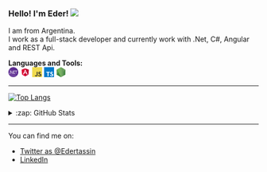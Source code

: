 ### Hello! I'm Eder! <img src="https://raw.githubusercontent.com/MartinHeinz/MartinHeinz/master/wave.gif" width="30px">


I am from Argentina. </br>
I work as a full-stack developer and currently work with .Net, C#, Angular and REST Api.


**Languages and Tools:**  
<code><img height="20" src="https://raw.githubusercontent.com/github/explore/80688e429a7d4ef2fca1e82350fe8e3517d3494d/topics/dotnet/dotnet.png"></code>
<code><img height="20" src="https://raw.githubusercontent.com/github/explore/80688e429a7d4ef2fca1e82350fe8e3517d3494d/topics/angular/angular.png"></code>
<code><img height="20" src="https://raw.githubusercontent.com/github/explore/80688e429a7d4ef2fca1e82350fe8e3517d3494d/topics/javascript/javascript.png"></code>
<code><img height="20" src="https://raw.githubusercontent.com/github/explore/80688e429a7d4ef2fca1e82350fe8e3517d3494d/topics/typescript/typescript.png"></code>
<code><img height="20" src="https://raw.githubusercontent.com/github/explore/80688e429a7d4ef2fca1e82350fe8e3517d3494d/topics/nodejs/nodejs.png"></code>

----
[![Top Langs](https://github-readme-stats.vercel.app/api/top-langs/?username=EderTassin&layout=compact)](https://github.com/EderTassin/github-readme-stats)

<details>
  <summary>:zap: GitHub Stats</summary>

  <img align="left" alt="whychooseaname's GitHub Stats" src="https://github-readme-stats.vercel.app/api?username=EderTassin&show_icons=true&hide_border=true&hide=stars" />

</details>

----

You can find me on:

* [Twitter as @Edertassin](https://twitter.com/EderTassin)
* [LinkedIn](https://www.linkedin.com/in/eder-tassin)
